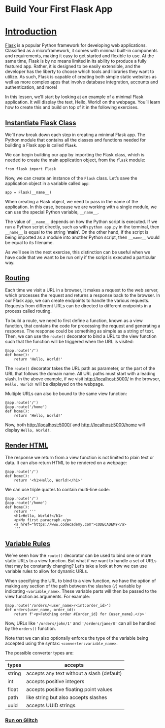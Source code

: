 # Build Your First Flask App

# [Introduction](https://www.codecademy.com/paths/build-python-web-apps-flask/tracks/introduction-to-flask/modules/introduction-to-flask/lessons/flask-build-your-first-app/exercises/introduction)

[Flask](https://flask.palletsprojects.com/en/1.1.x/) 
is a popular Python framework for developing web applications. 
Classified as a microframework, it comes with minimal built-in components and requirements, making it easy to get started and flexible to use. 
At the same time, Flask is by no means limited in its ability to produce a fully featured app. 
Rather, it is designed to be easily extensible, and the developer has the liberty to choose which tools and libraries they want to utilize. 
As such, Flask is capable of creating both simple static websites as well as more complex apps that involve database integration, accounts and authentication, and more!

In this lesson, we’ll start by looking at an example of a minimal Flask application. 
It will display the text, Hello, World! on the webpage. 
You’ll learn how to create this and build on top of it in the following exercises.

## [Instantiate Flask Class](https://www.codecademy.com/paths/build-python-web-apps-flask/tracks/introduction-to-flask/modules/introduction-to-flask/lessons/flask-build-your-first-app/exercises/instantiate-flask-class)

We’ll now break down each step in creating a minimal Flask app. 
The Python module that contains all the classes and functions needed for building a Flask app is called **`flask`**.

We can begin building our app by importing the Flask class, which is needed to create the main application object, from the `flask` module:
```
from flask import Flask
```
Now, we can create an instance of the `Flask` class. 
Let’s save the application object in a variable called `app`:
```
app = Flask(__name__)
```
When creating a Flask object, we need to pass in the name of the application. 
In this case, because we are working with a single module, we can use the special Python variable, `__name__`.

The value of `__name__` depends on how the Python script is executed. 
If we run a Python script directly, such as with `python app.py` in the terminal, then `__name__` is equal to the string '__main__'. 
On the other hand, if the script is being imported as a module into another Python script, then `__name__` would be equal to its filename.

As we’ll see in the next exercise, this distinction can be useful when we have code that we want to be run only if the script is executed a particular way.

## [Routing](https://www.codecademy.com/paths/build-python-web-apps-flask/tracks/introduction-to-flask/modules/introduction-to-flask/lessons/flask-build-your-first-app/exercises/routing)

Each time we visit a URL in a browser, it makes a request to the web server, which processes the request and returns a response back to the browser. 
In our Flask app, we can create endpoints to handle the various requests. 
Requests from different URLs can be directed to different endpoints in a process called routing.

To build a route, we need to first define a function, known as a view function, that contains the code for processing the request and generating a response. 
The response could be something as simple as a string of text. 
Then, we can use the `route()` decorator to bind a URL to the view function such that the function will be triggered when the URL is visited:
```
@app.route('/')
def home():
    return 'Hello, World!'
```
The `route()` decorator takes the URL path as parameter, or the part of the URL that follows the domain name. 
All URL paths must start with a leading slash. 
In the above example, if we visit [http://localhost:5000/](http://localhost:5000) in the browser, `Hello, World!` will be displayed on the webpage.

Multiple URLs can also be bound to the same view function:
```
@app.route('/')
@app.route('/home')
def home():
    return 'Hello, World!'
```
Now, both [http://localhost:5000/](http://localhost:5000) and [http://localhost:5000/home](http://localhost:5000/home) will display `Hello, World!`.

## [Render HTML](https://www.codecademy.com/paths/build-python-web-apps-flask/tracks/introduction-to-flask/modules/introduction-to-flask/lessons/flask-build-your-first-app/exercises/render-html)

The response we return from a view function is not limited to plain text or data. 
It can also return HTML to be rendered on a webpage:
```
@app.route('/')
def home():
    return '<h1>Hello, World!</h1>'
```
We can use triple quotes to contain multi-line code:
```
@app.route('/')
@app.route('/home')
def home():
    return '''
    <h1>Hello, World!</h1>
    <p>My first paragraph.</p>
    <a href="https://www.codecademy.com">CODECADEMY</a>
    '''
```

## [Variable Rules](https://www.codecademy.com/paths/build-python-web-apps-flask/tracks/introduction-to-flask/modules/introduction-to-flask/lessons/flask-build-your-first-app/exercises/variable-rules)

We’ve seen how the `route()` decorator can be used to bind one or more static URLs to a view function. 
But what if we want to handle a set of URLs that may be constantly changing? 
Let’s take a look at how we can use variable rules to allow for dynamic URLs.

When specifying the URL to bind to a view function, we have the option of making any section of the path between the slashes (`/`) variable by indicating `<variable_name>`. 
These variable parts will then be passed to the view function as arguments. 
For example:
```
@app.route('/orders/<user_name>/<int:order_id>')
def orders(user_name, order_id):
    return f'<p>Fetching order #{order_id} for {user_name}.</p>'
```
Now, URLs like `'/orders/john/1'` and `'/orders/jane/8'` can all be handled by the `orders()` function.

Note that we can also optionally enforce the type of the variable being accepted using the syntax: `<converter:variable_name>`. 

The possible converter types are:

types | accepts
--- | --- |
string | accepts any text without a slash (default)
int |	accepts positive integers
float |	accepts positive floating point values
path | like string but also accepts slashes
uuid | accepts UUID strings


### [Run on Glitch](https://first-flask.glitch.me)
